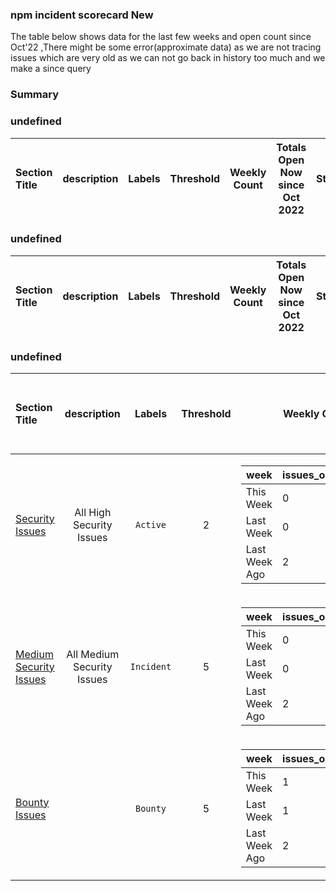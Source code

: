 ### npm incident scorecard New
The table below shows data for the last few weeks and open count since Oct'22 ,There might be some error(approximate data) as we are not tracing issues which are very old as we can not go back in history too much and we make a since query
### Summary
### undefined
| Section Title | description | Labels | Threshold | Weekly Count | Totals Open Now since Oct 2022 | Status|
| :--- |  :----: | :----: |  :----:  |  :----:  |  :----: | :----: 
### undefined
| Section Title | description | Labels | Threshold | Weekly Count | Totals Open Now since Oct 2022 | Status|
| :--- |  :----: | :----: |  :----:  |  :----:  |  :----: | :----: 
### undefined
| Section Title | description | Labels | Threshold | Weekly Count | Totals Open Now since Oct 2022 | Status|
| :--- |  :----: | :----: |  :----:  |  :----:  |  :----: | :----: 
| [Security Issues](https://github.com/priyakewlani18/demoGithub/issues?q=is%3Aissue+is%3Aopen+label%3AActive) | All High Security Issues   | `Active` | 2|<table><thead><tr><th >week</th><th >issues_opened_count</th></tr></thead> <tbody><tr><td >This Week</td><td >0</td></tr><tr><td >Last Week</td><td >0</td></tr><tr><td >Last Week Ago</td><td >2</td></tr></tbody></table>|0|💚🥳|
| [Medium Security Issues](https://github.com/priyakewlani18/demoGithub/issues?q=is%3Aissue+is%3Aopen+label%3AIncident) | All Medium Security Issues   | `Incident` | 5|<table><thead><tr><th >week</th><th >issues_opened_count</th></tr></thead> <tbody><tr><td >This Week</td><td >0</td></tr><tr><td >Last Week</td><td >0</td></tr><tr><td >Last Week Ago</td><td >2</td></tr></tbody></table>|0|💚🥳|
| [Bounty Issues](https://github.com/priyakewlani18/demoGithub/issues?q=is%3Aissue+is%3Aopen+label%3ABounty) |    | `Bounty` | 5|<table><thead><tr><th >week</th><th >issues_opened_count</th></tr></thead> <tbody><tr><td >This Week</td><td >1</td></tr><tr><td >Last Week</td><td >1</td></tr><tr><td >Last Week Ago</td><td >2</td></tr></tbody></table>|1|💚🥳|